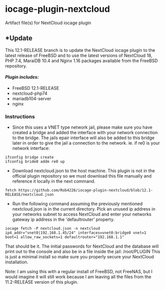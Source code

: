 # iocage-plugin-nextcloud
Artifact file(s) for NextCloud iocage plugin

## *Update
This 12.1-RELEASE branch is to update the NextCloud iocage plugin to the latest 
release of FreeBSD and to use the latest versions of NextCloud 18, PHP 7.4, 
MaraiDB 10.4 and Nginx 1.16 packages available from the FreeBSD repository.

#### *Plugin includes:*
* FreeBSD 12.1-RELEASE
* nextcloud-php74
* mariadb104-server
* nginx


### Instructions

* Since this uses a VNET type network jail, please make sure you have created a 
bridge and added the interface with your network connection to the bridge. The
jails epair interface will also be added to this bridge later in order to give
the jail a connection to the network.  ie. if re0 is your network interface:
```
ifconfig bridge create
ifconfig bride0 addm re0 up
```

* Download nextcloud.json to the host machine. This plugin is not in the official 
plugin repository so we must download this file manually and reference it locally in
the next command.

```
fetch https://github.com/Rob4226/iocage-plugin-nextcloud/blob/12.1-RELEASE/nextcloud.json
```

* Run the following command assuming the previously mentioned nextcloud.json is in the
current directory. Pick an unused ip address in your networks subnet to access NextCloud
and enter your networks gateway ip address in the 'defaultrouter' property.

```
iocage fetch -P nextcloud.json -n nextcloud ip4_addr="vnet0|192.168.1.45/24" interfaces=vnet0:bridge0 vnet=1 boot=1 allow_raw_sockets=1 defaultrouter="192.168.1.1"
```

That should be it. The initial passwords for NextCloud and the database will print
out to the console and also be in a file inside the jail: /root/PLUGIN
This is just a minimal install so make sure you properly secure your NextCloud
installation.

Note: I am using this with a regular install of FreeBSD, not FreeNAS, but I would
imagine it will still work because I am leaving all the files from the 11.2-RELEASE
version of this plugin.
